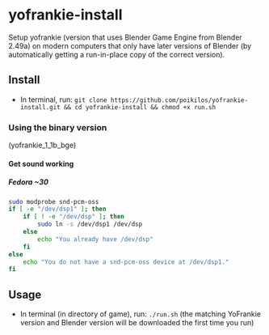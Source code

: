# yofrankie-install
Setup yofrankie (version that uses Blender Game Engine from Blender
2.49a) on modern computers that only have later versions of Blender (by
automatically getting a run-in-place copy of the correct version).

## Install
- In terminal, run:
  `git clone https://github.com/poikilos/yofrankie-install.git && cd yofrankie-install && chmod +x run.sh`

### Using the binary version
(yofrankie_1_1b_bge)

#### Get sound working

##### Fedora ~30
```bash
sudo modprobe snd-pcm-oss
if [ -e "/dev/dsp1" ]; then
    if [ ! -e "/dev/dsp" ]; then
        sudo ln -s /dev/dsp1 /dev/dsp
    else
        echo "You already have /dev/dsp"
    fi
else
    echo "You do not have a snd-pcm-oss device at /dev/dsp1."
fi
```

## Usage
- In terminal (in directory of game), run: `./run.sh` (the matching
YoFrankie version and Blender version will be downloaded the first time
you run)
